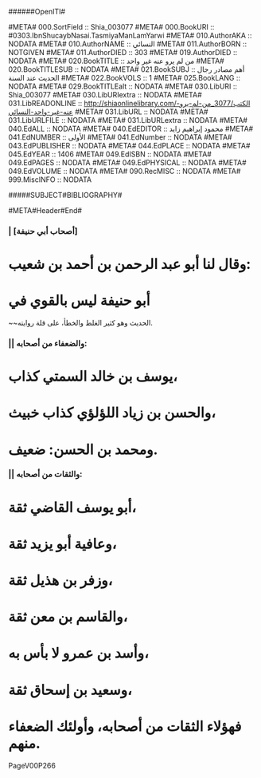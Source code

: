 ######OpenITI#


#META# 000.SortField	:: Shia_003077
#META# 000.BookURI	:: #0303.IbnShucaybNasai.TasmiyaManLamYarwi
#META# 010.AuthorAKA	:: NODATA
#META# 010.AuthorNAME	:: النسائي
#META# 011.AuthorBORN	:: NOTGIVEN
#META# 011.AuthorDIED	:: 303
#META# 019.AuthorDIED	:: NODATA
#META# 020.BookTITLE	:: من لم يرو عنه غير واحد
#META# 020.BookTITLESUB	:: NODATA
#META# 021.BookSUBJ	:: أهم مصادر رجال الحديث عند السنة
#META# 022.BookVOLS	:: 1
#META# 025.BookLANG	:: NODATA
#META# 029.BookTITLEalt	:: NODATA
#META# 030.LibURI	:: Shia_003077
#META# 030.LibURIextra	:: NODATA
#META# 031.LibREADONLINE	:: http://shiaonlinelibrary.com/الكتب/3077_من-لم-يرو-عنه-غير-واحد-النسائي
#META# 031.LibURL	:: NODATA
#META# 031.LibURLFILE	:: NODATA
#META# 031.LibURLextra	:: NODATA
#META# 040.EdALL	:: NODATA
#META# 040.EdEDITOR	:: محمود إبراهيم زايد
#META# 041.EdNUMBER	:: الأولى
#META# 041.EdNumber	:: NODATA
#META# 043.EdPUBLISHER	:: NODATA
#META# 044.EdPLACE	:: NODATA
#META# 045.EdYEAR	:: 1406
#META# 049.EdISBN	:: NODATA
#META# 049.EdPAGES	:: NODATA
#META# 049.EdPHYSICAL	:: NODATA
#META# 049.EdVOLUME	:: NODATA
#META# 090.RecMISC	:: NODATA
#META# 999.MiscINFO	:: NODATA



#####SUBJECT#BIBLIOGRAPHY#

#META#Header#End#
### | [أصحاب أبي حنيفة]
# وقال لنا أبو عبد الرحمن بن أحمد بن شعيب:
# أبو حنيفة ليس بالقوي في
~~الحديث وهو كثير الغلط والخطأ، على قلة روايته.
### || والضعفاء من أصحابه:
# يوسف بن خالد السمتي كذاب،
# والحسن بن زياد اللؤلؤي كذاب خبيث،
# ومحمد بن الحسن: ضعيف.
### || والثقات من أصحابه:
# أبو يوسف القاضي ثقة،
# وعافية أبو يزيد ثقة،
# وزفر بن هذيل ثقة،
# والقاسم بن معن ثقة،
# وأسد بن عمرو لا بأس به،
# وسعيد بن إسحاق ثقة،
# فهؤلاء الثقات من أصحابه، وأولئك الضعفاء منهم.
PageV00P266